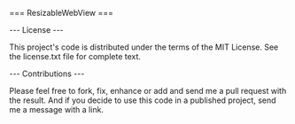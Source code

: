 
=== ResizableWebView ===


--- License ---

This project's code is distributed under the terms of the MIT License.  See the
license.txt file for complete text.

--- Contributions ---

Please feel free to fork, fix, enhance or add and send me a pull request with the result. 
And if you decide to use this code in a published project, send me a message with a link.
